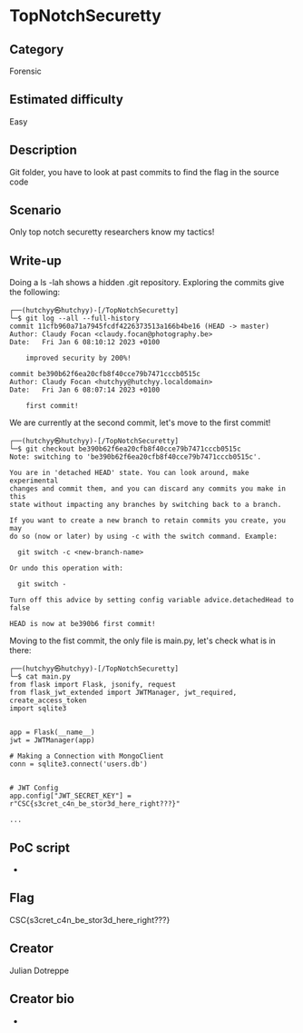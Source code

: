 # TopNotchSecuretty

## Category

Forensic

## Estimated difficulty

Easy

## Description

Git folder, you have to look at past commits to find the flag in the source code

## Scenario

Only top notch securetty researchers know my tactics!

## Write-up

Doing a ls -lah shows a hidden .git repository.
Exploring the commits give the following:

```
┌──(hutchyy㉿hutchyy)-[/TopNotchSecuretty]
└─$ git log --all --full-history
commit 11cfb960a71a7945fcdf4226373513a166b4be16 (HEAD -> master)
Author: Claudy Focan <claudy.focan@photography.be>
Date:   Fri Jan 6 08:10:12 2023 +0100

    improved security by 200%!

commit be390b62f6ea20cfb8f40cce79b7471cccb0515c
Author: Claudy Focan <hutchyy@hutchyy.localdomain>
Date:   Fri Jan 6 08:07:14 2023 +0100

    first commit!
```

We are currently at the second commit, let's move to the first commit!

```
┌──(hutchyy㉿hutchyy)-[/TopNotchSecuretty]
└─$ git checkout be390b62f6ea20cfb8f40cce79b7471cccb0515c
Note: switching to 'be390b62f6ea20cfb8f40cce79b7471cccb0515c'.

You are in 'detached HEAD' state. You can look around, make experimental
changes and commit them, and you can discard any commits you make in this
state without impacting any branches by switching back to a branch.

If you want to create a new branch to retain commits you create, you may
do so (now or later) by using -c with the switch command. Example:

  git switch -c <new-branch-name>

Or undo this operation with:

  git switch -

Turn off this advice by setting config variable advice.detachedHead to false

HEAD is now at be390b6 first commit!
```

Moving to the fist commit, the only file is main.py, let's check what is in there:

```
┌──(hutchyy㉿hutchyy)-[/TopNotchSecuretty]
└─$ cat main.py
from flask import Flask, jsonify, request
from flask_jwt_extended import JWTManager, jwt_required, create_access_token
import sqlite3


app = Flask(__name__)
jwt = JWTManager(app)

# Making a Connection with MongoClient
conn = sqlite3.connect('users.db')


# JWT Config
app.config["JWT_SECRET_KEY"] = r"CSC{s3cret_c4n_be_stor3d_here_right???}"

...
```

## PoC script

-

## Flag

CSC{s3cret_c4n_be_stor3d_here_right???}

## Creator

Julian Dotreppe

## Creator bio

-
